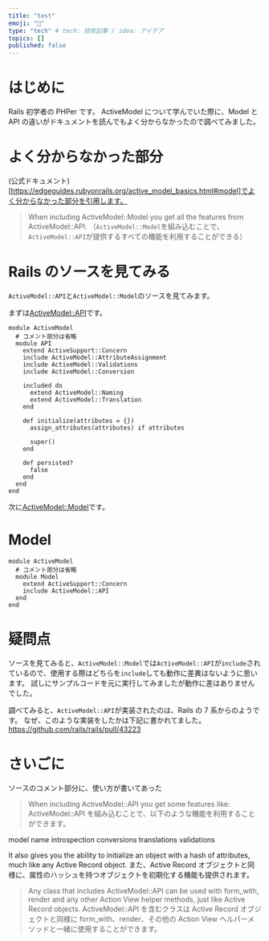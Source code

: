 ```yaml
---
title: "test"
emoji: "💨"
type: "tech" # tech: 技術記事 / idea: アイデア
topics: []
published: false
---
```


# はじめに

Rails 初学者の PHPer です。
ActiveModel について学んでいた際に、Model と　 API の違いがドキュメントを読んでもよく分からなかったので調べてみました。

# よく分からなかった部分

(公式ドキュメント)[https://edgeguides.rubyonrails.org/active_model_basics.html#model]でよく分からなかった部分を引用します。

> When including ActiveModel::Model you get all the features from ActiveModel::API.
> （`ActiveModel::Model`を組み込むことで、`ActiveModel::API`が提供するすべての機能を利用することができる）

# Rails のソースを見てみる

`ActiveModel::API`と`ActiveModel::Model`のソースを見てみます。

まずは[ActiveModel::API](https://github.com/p8/rails/blob/main/activemodel/lib/active_model/api.rb)です。

```ruby: rails/activemodel/lib/active_model/api.rb
module ActiveModel
  # コメント部分は省略
  module API
    extend ActiveSupport::Concern
    include ActiveModel::AttributeAssignment
    include ActiveModel::Validations
    include ActiveModel::Conversion

    included do
      extend ActiveModel::Naming
      extend ActiveModel::Translation
    end

    def initialize(attributes = {})
      assign_attributes(attributes) if attributes

      super()
    end

    def persisted?
      false
    end
  end
end
```

次に[ActiveModel::Model](https://github.com/p8/rails/blob/main/activemodel/lib/active_model/model.rb)です。

# Model

```ruby: rails/activemodel/lib/active_model/model.rb
module ActiveModel
  # コメント部分は省略
  module Model
    extend ActiveSupport::Concern
    include ActiveModel::API
  end
end
```

# 疑問点

ソースを見てみると、`ActiveModel::Model`では`ActiveModel::API`が`include`されているので、使用する際はどちらを`include`しても動作に差異はないように思います。
試しにサンプルコードを元に実行してみましたが動作に差はありませんでした。

調べてみると、`ActiveModel::API`が実装されたのは、Rails の 7 系からのようです。
なぜ、このような実装をしたかは下記に書かれてました。
https://github.com/rails/rails/pull/43223

# さいごに

ソースのコメント部分に、使い方が書いてあった

> When including ActiveModel::API you get some features like:
> ActiveModel::API を組み込むことで、以下のような機能を利用することができます。

model name introspection
conversions
translations
validations

It also gives you the ability to initialize an object with a hash of attributes, much like any Active Record object.
また、Active Record オブジェクトと同様に、属性のハッシュを持つオブジェクトを初期化する機能も提供されます。

> Any class that includes ActiveModel::API can be used with form_with, render and any other Action View helper methods, just like Active Record objects.
> ActiveModel::API を含むクラスは Active Record オブジェクトと同様に form_with、render、その他の Action View ヘルパーメソッドと一緒に使用することができます。
